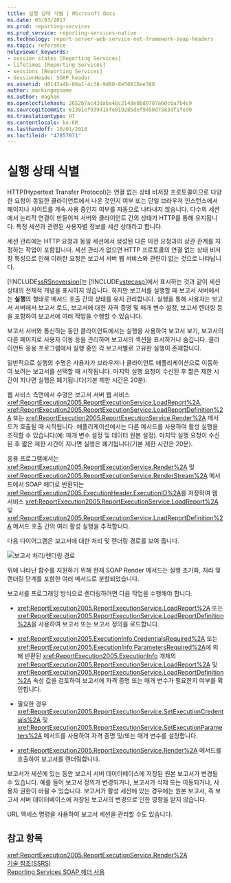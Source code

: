 ```yaml
---
title: 실행 상태 식별 | Microsoft Docs
ms.date: 03/03/2017
ms.prod: reporting-services
ms.prod_service: reporting-services-native
ms.technology: report-server-web-service-net-framework-soap-headers
ms.topic: reference
helpviewer_keywords:
- session states [Reporting Services]
- lifetimes [Reporting Services]
- sessions [Reporting Services]
- SessionHeader SOAP header
ms.assetid: d8143a4b-08a1-4c38-9d00-8e50818ee380
author: markingmyname
ms.author: maghan
ms.openlocfilehash: 2652b7ac43daba48c214de00d9787a60c6a7b4c9
ms.sourcegitcommit: 61381ef939415fe019285def9450d7583df1fed0
ms.translationtype: HT
ms.contentlocale: ko-KR
ms.lasthandoff: 10/01/2018
ms.locfileid: "47857071"
---
```

# <a name="identifying-execution-state"></a>실행 상태 식별
  HTTP(Hypertext Transfer Protocol)는 연결 없는 상태 비저장 프로토콜이므로 다양한 요청이 동일한 클라이언트에서 나온 것인지 여부 또는 단일 브라우저 인스턴스에서 페이지나 사이트를 계속 사용 중인지 여부를 자동으로 나타내지 않습니다. 다수의 세션에서 논리적 연결이 만들어져 서버와 클라이언트 간의 상태가 HTTP를 통해 유지됩니다. 특정 세션과 관련된 사용자별 정보를 세션 상태라고 합니다.  
  
 세션 관리에는 HTTP 요청과 동일 세션에서 생성된 다른 이전 요청과의 상관 관계를 지정하는 작업이 포함됩니다. 세션 관리가 없으면 HTTP 프로토콜의 연결 없는 상태 비저장 특성으로 인해 이러한 요청은 보고서 서버 웹 서비스와 관련이 없는 것으로 나타납니다.  
  
 [!INCLUDE[ssRSnoversion](../../includes/ssrsnoversion-md.md)]는 [!INCLUDE[vstecasp](../../includes/vstecasp-md.md)]에서 표시하는 것과 같이 세션 상태의 전체적 개념을 표시하지 않습니다. 하지만 보고서를 실행할 때 보고서 서버에서는 **실행**의 형태로 메서드 호출 간의 상태를 유지 관리합니다. 실행을 통해 사용자는 보고서 서버에서 보고서 로드, 보고서에 대한 자격 증명 및 매개 변수 설정, 보고서 렌더링 등을 포함하여 보고서에 여러 작업을 수행할 수 있습니다.  
  
 보고서 서버와 통신하는 동안 클라이언트에서는 실행을 사용하여 보고서 보기, 보고서의 다른 페이지로 사용자 이동 등을 관리하며 보고서의 섹션을 표시하거나 숨깁니다. 클라이언트 응용 프로그램에서 실행 중인 각 보고서별로 고유한 실행이 존재합니다.  
  
 일반적으로 실행의 수명은 사용자가 브라우저나 클라이언트 애플리케이션으로 이동하여 보려는 보고서를 선택할 때 시작됩니다. 마지막 실행 요청이 수신된 후 짧은 제한 시간이 지나면 실행은 폐기됩니다(기본 제한 시간은 20분).  
  
 웹 서비스 측면에서 수명은 보고서 서버 웹 서비스 <xref:ReportExecution2005.ReportExecutionService.LoadReport%2A>, <xref:ReportExecution2005.ReportExecutionService.LoadReportDefinition%2A> 또는 <xref:ReportExecution2005.ReportExecutionService.Render%2A> 메서드가 호출될 때 시작됩니다. 애플리케이션에서는 다른 메서드를 사용하여 활성 실행을 조작할 수 있습니다(예: 매개 변수 설정 및 데이터 원본 설정). 마지막 실행 요청이 수신된 후 짧은 제한 시간이 지나면 실행은 폐기됩니다(기본 제한 시간은 20분).  
  
 응용 프로그램에서는 <xref:ReportExecution2005.ReportExecutionService.Render%2A> 및 <xref:ReportExecution2005.ReportExecutionService.RenderStream%2A> 메서드에서 SOAP 헤더로 반환되는 <xref:ReportExecution2005.ExecutionHeader.ExecutionID%2A>를 저장하여 웹 서비스 <xref:ReportExecution2005.ReportExecutionService.LoadReport%2A> 및 <xref:ReportExecution2005.ReportExecutionService.LoadReportDefinition%2A> 메서드 호출 간의 여러 활성 실행을 추적합니다.  
  
 다음 다이어그램은 보고서에 대한 처리 및 렌더링 경로를 보여 줍니다.  
  
 ![보고서 처리/렌더링 경로](../../reporting-services/report-server-web-service-net-framework-soap-headers/media/rs-render-process-diagram.gif "보고서 처리/렌더링 경로")  
  
 위에 나타난 함수를 지원하기 위해 현재 SOAP Render 메서드는 실행 초기화, 처리 및 렌더링 단계를 포함한 여러 메서드로 분할되었습니다.  
  
 보고서를 프로그래밍 방식으로 렌더링하려면 다음 작업을 수행해야 합니다.  
  
-   <xref:ReportExecution2005.ReportExecutionService.LoadReport%2A> 또는 <xref:ReportExecution2005.ReportExecutionService.LoadReportDefinition%2A>을 사용하여 보고서 또는 보고서 정의를 로드합니다.  
  
-   <xref:ReportExecution2005.ExecutionInfo.CredentialsRequired%2A> 또는 <xref:ReportExecution2005.ExecutionInfo.ParametersRequired%2A>에 의해 반환된 <xref:ReportExecution2005.ExecutionInfo> 개체의 <xref:ReportExecution2005.ReportExecutionService.LoadReport%2A> 및 <xref:ReportExecution2005.ReportExecutionService.LoadReportDefinition%2A> 속성 값을 검토하여 보고서에 자격 증명 또는 매개 변수가 필요한지 여부를 확인합니다.  
  
-   필요한 경우 <xref:ReportExecution2005.ReportExecutionService.SetExecutionCredentials%2A> 및 <xref:ReportExecution2005.ReportExecutionService.SetExecutionParameters%2A> 메서드를 사용하여 자격 증명 및/또는 매개 변수를 설정합니다.  
  
-   <xref:ReportExecution2005.ReportExecutionService.Render%2A> 메서드를 호출하여 보고서를 렌더링합니다.  
  
 보고서가 세션에 있는 동안 보고서 서버 데이터베이스에 저장된 원본 보고서가 변경될 수 있습니다. 예를 들어 보고서 정의가 변경되거나, 보고서가 삭제 또는 이동되거나, 사용자 권한이 바뀔 수 있습니다. 보고서가 활성 세션에 있는 경우에는 원본 보고서, 즉 보고서 서버 데이터베이스에 저장된 보고서의 변경으로 인한 영향을 받지 않습니다.  
  
 URL 액세스 명령을 사용하여 보고서 세션을 관리할 수도 있습니다.  
  
## <a name="see-also"></a>참고 항목  
 <xref:ReportExecution2005.ReportExecutionService.Render%2A>   
 [기술 참조&#40;SSRS&#41;](../../reporting-services/technical-reference-ssrs.md)   
 [Reporting Services SOAP 헤더 사용](../../reporting-services/report-server-web-service-net-framework-soap-headers/using-reporting-services-soap-headers.md)  
  
  
